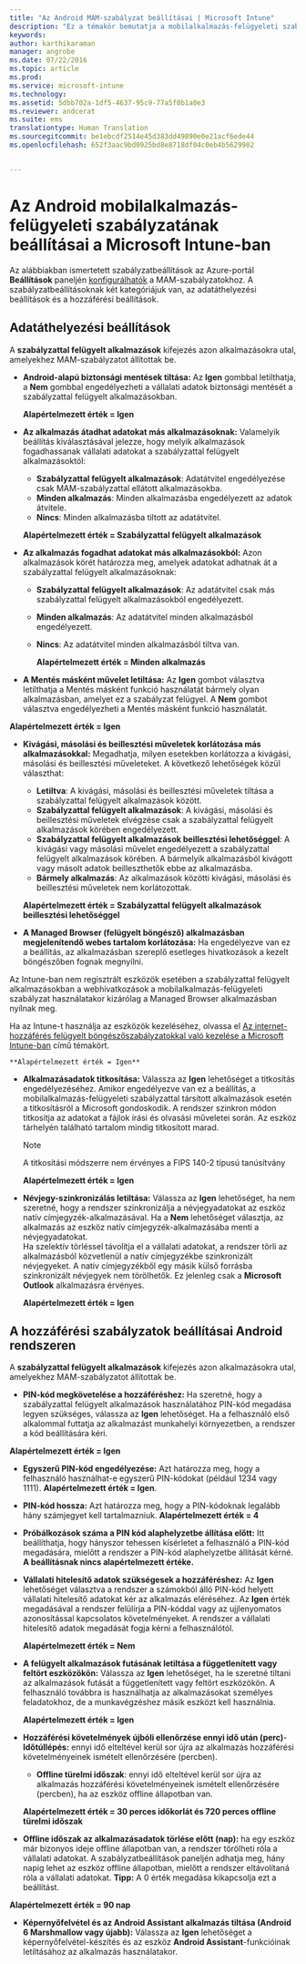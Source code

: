 ```yaml
---
title: "Az Android MAM-szabályzat beállításai | Microsoft Intune"
description: "Ez a témakör bemutatja a mobilalkalmazás-felügyeleti szabályzat beállításait Android-eszközökhöz."
keywords: 
author: karthikaraman
manager: angrobe
ms.date: 07/22/2016
ms.topic: article
ms.prod: 
ms.service: microsoft-intune
ms.technology: 
ms.assetid: 5dbb702a-1df5-4637-95c9-77a5f0b1a0e3
ms.reviewer: andcerat
ms.suite: ems
translationtype: Human Translation
ms.sourcegitcommit: be1ebcdf2514e45d383dd49890e0e21acf6ede44
ms.openlocfilehash: 652f3aac9bd0925bd8e8718df04c0eb4b5629902


---
```


# Az Android mobilalkalmazás-felügyeleti szabályzatának beállításai a Microsoft Intune-ban
Az alábbiakban ismertetett szabályzatbeállítások az Azure-portál **Beállítások** paneljén [konfigurálhatók](create-and-deploy-mobile-app-management-policies-with-microsoft-intune.md) a MAM-szabályzatokhoz.
A szabályzatbeállításoknak két kategóriájuk van, az adatáthelyezési beállítások és a hozzáférési beállítások.

##  Adatáthelyezési beállítások
A **szabályzattal felügyelt alkalmazások** kifejezés azon alkalmazásokra utal, amelyekhez MAM-szabályzatot állítottak be.
- **Android-alapú biztonsági mentések tiltása:** Az **Igen** gombbal letilthatja, a **Nem** gombbal engedélyezheti a vállalati adatok biztonsági mentését a szabályzattal felügyelt alkalmazásokban.

  **Alapértelmezett érték = Igen**
- **Az alkalmazás átadhat adatokat más alkalmazásoknak:** Valamelyik beállítás kiválasztásával jelezze, hogy melyik alkalmazások fogadhassanak vállalati adatokat a szabályzattal felügyelt alkalmazásoktól:
  -   **Szabályzattal felügyelt alkalmazások**: Adatátvitel engedélyezése csak MAM-szabályzattal ellátott alkalmazásokba.
  -   **Minden alkalmazás**: Minden alkalmazásba engedélyezett az adatok átvitele.
  -   **Nincs**: Minden alkalmazásba tiltott az adatátvitel.

  **Alapértelmezett érték = Szabályzattal felügyelt alkalmazások**
- **Az alkalmazás fogadhat adatokat más alkalmazásokból:** Azon alkalmazások körét határozza meg, amelyek adatokat adhatnak át a szabályzattal felügyelt alkalmazásoknak:
  -   **Szabályzattal felügyelt alkalmazások**: Az adatátvitel csak más szabályzattal felügyelt alkalmazásokból engedélyezett.
  -   **Minden alkalmazás**: Az adatátvitel minden alkalmazásból engedélyezett.
  -   **Nincs**: Az adatátvitel minden alkalmazásból tiltva van.

      **Alapértelmezett érték = Minden alkalmazás**

-   **A Mentés másként művelet letiltása:** Az **Igen** gombot választva letilthatja a Mentés másként funkció használatát bármely olyan alkalmazásban, amelyet ez a szabályzat felügyel. A **Nem** gombot választva engedélyezheti a Mentés másként funkció használatát.

  **Alapértelmezett érték = Igen**
- **Kivágási, másolási és beillesztési műveletek korlátozása más alkalmazásokkal:** Megadhatja, milyen esetekben korlátozza a kivágási, másolási és beillesztési műveleteket. A következő lehetőségek közül választhat:
  -   **Letiltva**: A kivágási, másolási és beillesztési műveletek tiltása a szabályzattal felügyelt alkalmazások között.
  -   **Szabályzattal felügyelt alkalmazások**: A kivágási, másolási és beillesztési műveletek elvégzése csak a szabályzattal felügyelt alkalmazások körében engedélyezett.
  -   **Szabályzattal felügyelt alkalmazások beillesztési lehetőséggel**: A kivágási vagy másolási művelet engedélyezett a szabályzattal felügyelt alkalmazások körében. A bármelyik alkalmazásból kivágott vagy másolt adatok beilleszthetők ebbe az alkalmazásba.
  -   **Bármely alkalmazás**: Az alkalmazások közötti kivágási, másolási és beillesztési műveletek nem korlátozottak.

    **Alapértelmezett érték = Szabályzattal felügyelt alkalmazások beillesztési lehetőséggel**
-   **A Managed Browser (felügyelt böngésző) alkalmazásban megjelenítendő webes tartalom korlátozása:** Ha engedélyezve van ez a beállítás, az alkalmazásban szereplő esetleges hivatkozások a kezelt böngészőben fognak megnyílni.

  Az Intune-ban nem regisztrált eszközök esetében a szabályzattal felügyelt alkalmazásokban a webhivatkozások a mobilalkalmazás-felügyeleti szabályzat használatakor kizárólag a Managed Browser alkalmazásban nyílnak meg.

  Ha az Intune-t használja az eszközök kezeléséhez, olvassa el [Az internet-hozzáférés felügyelt böngészőszabályzatokkal való kezelése a Microsoft Intune-ban](manage-internet-access-using-managed-browser-policies.md) című témakört.

    **Alapértelmezett érték = Igen**
- **Alkalmazásadatok titkosítása:** Válassza az **Igen** lehetőséget a titkosítás engedélyezéséhez. Amikor engedélyezve van ez a beállítás, a mobilalkalmazás-felügyeleti szabályzattal társított alkalmazások esetén a titkosításról a Microsoft gondoskodik. A rendszer szinkron módon titkosítja az adatokat a fájlok írási és olvasási műveletei során. Az eszköz tárhelyén található tartalom mindig titkosított marad.
  >[!NOTE]
  >A titkosítási módszerre nem érvényes a FIPS 140-2 típusú tanúsítvány

  **Alapértelmezett érték = Igen**

- **Névjegy-szinkronizálás letiltása:** Válassza az **Igen** lehetőséget, ha nem szeretné, hogy a rendszer szinkronizálja a névjegyadatokat az eszköz natív címjegyzék-alkalmazásával. Ha a **Nem** lehetőséget választja, az alkalmazás az eszköz natív címjegyzék-alkalmazásába menti a névjegyadatokat.<br/>Ha szelektív törléssel távolítja el a vállalati adatokat, a rendszer törli az alkalmazásból közvetlenül a natív címjegyzékbe szinkronizált névjegyeket. A natív címjegyzékből egy másik külső forrásba szinkronizált névjegyek nem törölhetők. Ez jelenleg csak a **Microsoft Outlook** alkalmazásra érvényes.

  **Alapértelmezett érték = Igen**

##  A hozzáférési szabályzatok beállításai Android rendszeren
A **szabályzattal felügyelt alkalmazások** kifejezés azon alkalmazásokra utal, amelyekhez MAM-szabályzatot állítottak be.

- **PIN-kód megkövetelése a hozzáféréshez:** Ha szeretné, hogy a szabályzattal felügyelt alkalmazások használatához PIN-kód megadása legyen szükséges, válassza az **Igen** lehetőséget. Ha a felhasználó első alkalommal futtatja az alkalmazást munkahelyi környezetben, a rendszer a kód beállítására kéri.

 **Alapértelmezett érték = Igen**

 -  **Egyszerű PIN-kód engedélyezése:** Azt határozza meg, hogy a felhasználó használhat-e egyszerű PIN-kódokat (például 1234 vagy 1111). **Alapértelmezett érték = Igen**.
 - **PIN-kód hossza:** Azt határozza meg, hogy a PIN-kódoknak legalább hány számjegyet kell tartalmazniuk. **Alapértelmezett érték = 4**
 - **Próbálkozások száma a PIN kód alaphelyzetbe állítása előtt:** Itt beállíthatja, hogy hányszor tehessen kísérletet a felhasználó a PIN-kód megadására, mielőtt a rendszer a PIN-kód alaphelyzetbe állítását kérné. **A beállításnak nincs alapértelmezett értéke.**
- **Vállalati hitelesítő adatok szükségesek a hozzáféréshez:** Az **Igen** lehetőséget választva a rendszer a számokból álló PIN-kód helyett vállalati hitelesítő adatokat kér az alkalmazás eléréséhez.  Az **Igen** érték megadásával a rendszer felülírja a PIN-kóddal vagy az ujjlenyomatos azonosítással kapcsolatos követelményeket.  A rendszer a vállalati hitelesítő adatok megadását fogja kérni a felhasználótól.

  **Alapértelmezett érték = Nem**
- **A felügyelt alkalmazások futásának letiltása a függetlenített vagy feltört eszközökön:** Válassza az **Igen** lehetőséget, ha le szeretné tiltani az alkalmazások futását a függetlenített vagy feltört eszközökön. A felhasználó továbbra is használhatja az alkalmazásokat személyes feladatokhoz, de a munkavégzéshez másik eszközt kell használnia.

  **Alapértelmezett érték = Igen**
- **Hozzáférési követelmények újbóli ellenőrzése ennyi idő után (perc)**-   **Időtúllépés:** ennyi idő elteltével kerül sor újra az alkalmazás hozzáférési követelményeinek ismételt ellenőrzésére (percben).
  -   **Offline türelmi időszak**: ennyi idő elteltével kerül sor újra az alkalmazás hozzáférési követelményeinek ismételt ellenőrzésére (percben), ha az eszköz offline állapotban van.

    **Alapértelmezett érték = 30 perces időkorlát és 720 perces offline türelmi időszak**

-   **Offline időszak az alkalmazásadatok törlése előtt (nap):** ha egy eszköz már bizonyos ideje offline állapotban van, a rendszer törölheti róla a vállalati adatokat.  A szabályzatbeállítások paneljén adhatja meg, hány napig lehet az eszköz offline állapotban, mielőtt a rendszer eltávolítaná róla a vállalati adatokat. **Tipp:** A 0 érték megadása kikapcsolja ezt a beállítást.

  **Alapértelmezett érték = 90 nap**
- **Képernyőfelvétel és az Android Assistant alkalmazás tiltása (Android 6 Marshmallow vagy újabb):** Válassza az **Igen** lehetőséget a képernyőfelvétel-készítés és az eszköz **Android Assistant**-funkcióinak letiltásához az alkalmazás használatakor.



<!--HONumber=Jul16_HO5-->


